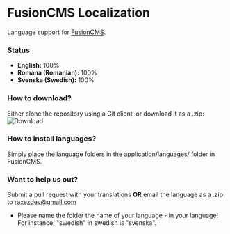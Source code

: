 FusionCMS Localization
======================

Language support for [FusionCMS](http://fusion.raxezdev.com).

### Status
* **English:** 100%
* **Romana (Romanian):** 100%
* **Svenska (Swedish):** 100%

### How to download?
Either clone the repository using a Git client, or download it as a .zip:
![Download](http://cdn.raxezdev.com/p/511ce8dc509b1.png)

### How to install languages?
Simply place the language folders in the application/languages/ folder in FusionCMS.

### Want to help us out?
Submit a pull request with your translations **OR** email the language as a .zip to raxezdev@gmail.com

- Please name the folder the name of your language - in your language! For instance, "swedish" in swedish is "svenska".